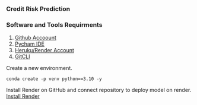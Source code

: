 ### Credit Risk Prediction

### Software and Tools Requirments

1. [Github Accoount](https://github.com)
2. [Pycham IDE](https://www.jetbrains.com/pycharm/)
3. [Heruku/Render Account](https://dashboard.render.com/)
4. [GitCLI](https://git-scm.com/docs/gitcli)

Create a new environment.
```
conda create -p venv python==3.10 -y
```
Install Render on GitHub and connect repository to deploy model on render.
[Install Render](https://github.com/apps/render/installations/new/permissions?target_id=112051343)